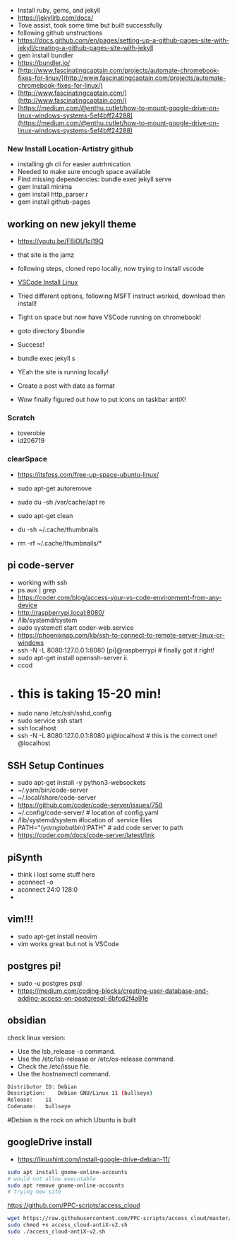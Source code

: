 - Install ruby, gems, and jekyll
- https://jekyllrb.com/docs/
- Tove assist, took some time but built successfully
- following github unstructions
- https://docs.github.com/en/pages/setting-up-a-github-pages-site-with-jekyll/creating-a-github-pages-site-with-jekyll
- gem install bundler
- https://bundler.io/
-   [http://www.fascinatingcaptain.com/projects/automate-chromebook-fixes-for-linux/](http://www.fascinatingcaptain.com/projects/automate-chromebook-fixes-for-linux/)
- [http://www.fascinatingcaptain.com/](http://www.fascinatingcaptain.com/)
- [https://medium.com/@enthu.cutlet/how-to-mount-google-drive-on-linux-windows-systems-5ef4bff24288](https://medium.com/@enthu.cutlet/how-to-mount-google-drive-on-linux-windows-systems-5ef4bff24288)

### New Install Location-Artistry github
- installing gh cli for easier autrhnication
- Needed to make sure enough space available
- FInd missing dependencies: bundle exec jekyll serve
- gem install minima
- gem install http_parser.r
- gem install github-pages


## working on new jekyll theme 
- https://youtu.be/F8iOU1ci19Q
- that site is the jamz
- following steps, cloned repo locally, now trying to install vscode
- [VSCode Install Linux](https://code.visualstudio.com/docs/setup/linux)
- Tried different options, following MSFT instruct worked, download then install!
- Tight on space but now have VSCode running on chromebook!
- goto directory $bundle
- Success!
- bundle exec jekyll s
- YEah the site is running locally!

- Create a post with date as format
- Wow finally figured out how to put icons on taskbar antiX!

### Scratch
- toverobie
- id206719

### clearSpace
- https://itsfoss.com/free-up-space-ubuntu-linux/
- sudo apt-get autoremove
- sudo du -sh /var/cache/apt re

- sudo apt-get clean
- du -sh ~/.cache/thumbnails
- rm -rf ~/.cache/thumbnails/*

## pi code-server
- working with ssh
- ps aux | grep
- https://coder.com/blog/access-your-vs-code-environment-from-any-device
- http://raspberrypi.local:8080/
- /lib/systemd/system
- sudo systemctl start coder-web.service
- https://phoenixnap.com/kb/ssh-to-connect-to-remote-server-linux-or-windows
- ssh -N -L 8080:127.0.0.1:8080 [pi]@raspberrypi # finally got it right!
- sudo apt-get install openssh-server ii.
- ccod
- # this is taking 15-20 min!
- sudo nano /etc/ssh/sshd_config
- sudo service ssh start
- ssh localhost
- ssh -N -L 8080:127.0.0.1:8080 pi@localhost # this is the correct one! @localhost

## SSH Setup Continues
- sudo apt-get install -y python3-websockets
-  ~/.yarn/bin/code-server
- ~/.local/share/code-server
- https://github.com/coder/code-server/issues/758
- ~/.config/code-server/ # location of config.yaml
- /lib/systemd/system #location of .service files
- PATH="$(yarn global bin):$PATH" # add code server to path
-  https://coder.com/docs/code-server/latest/link

## piSynth
- think i lost some stuff here
- aconnect -o
- aconnect 24:0 128:0
- 

## vim!!!
- sudo apt-get install neovim
- vim works great but not is VSCode

## postgres pi!
- sudo -u postgres psql
- https://medium.com/coding-blocks/creating-user-database-and-adding-access-on-postgresql-8bfcd2f4a91e

## obsidian
check linux version:
-   Use the lsb_release -a command.
-   Use the /etc/lsb-release or /etc/os-release command.
-   Check the /etc/issue file.
-   Use the hostnamectl command.
```bash
Distributor ID:	Debian
Description:	Debian GNU/Linux 11 (bullseye)
Release:	11
Codename:	bullseye
```
#Debian is the rock on which Ubuntu is built

## googleDrive install
- https://linuxhint.com/install-google-drive-debian-11/
```bash
sudo apt install gnome-online-accounts
# would not allow executable
sudo apt remove gnome-online-accounts
# trying new site
```
https://github.com/PPC-scripts/access_cloud
```bash
wget https://raw.githubusercontent.com/PPC-scripts/access_cloud/master/access_cloud-antiX-v2.sh
sudo chmod +x access_cloud-antiX-v2.sh
sudo ./access_cloud-antiX-v2.sh
```


